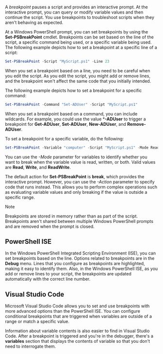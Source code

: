 A *breakpoint* pauses a script and provides an interactive prompt. At the interactive prompt, you can query or modify variable values and then continue the script. You use breakpoints to troubleshoot scripts when they aren't behaving as expected.

At a Windows PowerShell prompt, you can set breakpoints by using the **Set-PSBreakPoint** cmdlet. Breakpoints can be set based on the line of the script, a specific command being used, or a specific variable being used. The following example depicts how to set a breakpoint at a specific line of a script:

```powershell
Set-PSBreakPoint -Script "MyScript.ps1" -Line 23
```

When you set a breakpoint based on a line, you need to be careful when you edit the script. As you edit the script, you might add or remove lines, and the breakpoint won't affect the same code that you initially intended.

The following example depicts how to set a breakpoint for a specific command:

```powershell
Set-PSBreakPoint -Command "Set-ADUser" -Script "MyScript.ps1"
```

When you set a breakpoint based on a command, you can include wildcards. For example, you could use the value ***-ADUser** to trigger a breakpoint for **Get-ADUser**, **Set-ADUser**, **New-ADUser**, and **Remove-ADUser**.

To set a breakpoint for a specific variable, do the following:

```powershell
Set-PSBreakPoint -Variable "computer" -Script "MyScript.ps1" -Mode ReadWrite
```

You can use the *-Mode* parameter for variables to identify whether you want to break when the variable value is read, written, or both. Valid values are **Read**, **Write**, and **ReadWrite**.

The default action for **Set-PSBreakPoint** is **break**, which provides the interactive prompt. However, you can use the *-Action* parameter to specify code that runs instead. This allows you to perform complex operations such as evaluating variable values and only breaking if the value is outside a specific range.

> [!NOTE]
> Breakpoints are stored in memory rather than as part of the script. Breakpoints aren't shared between multiple Windows PowerShell prompts and are removed when the prompt is closed.

## PowerShell ISE

In the Windows PowerShell Integrated Scripting Environment (ISE), you can set breakpoints based on the line. Options related to breakpoints are in the **Debug** menu. Lines that you configure as breakpoints are highlighted, making it easy to identify them. Also, in the Windows PowerShell ISE, as you add or remove lines to your script, the breakpoints are updated automatically with the correct line number.

## Visual Studio Code

Microsoft Visual Studio Code allows you to set and use breakpoints with more advanced options than the PowerShell ISE. You can configure conditional breakpoints that are triggered when variables are outside of a range or match a specific value.

Information about variable contents is also easier to find in Visual Studio Code. After a breakpoint is triggered and you're in the debugger, there's a **variables** section that displays the contents of variable so that you don't need to interrogate them.

